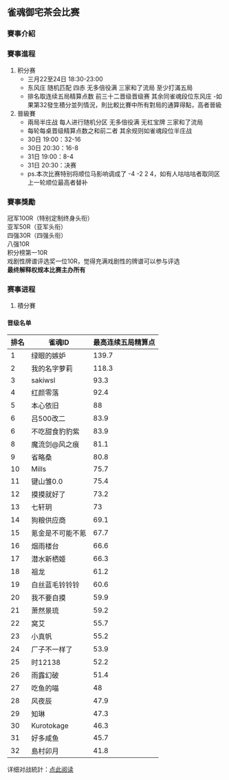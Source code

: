 ## 雀魂御宅茶会比赛
### 賽事介紹

### 賽事進程
1. 积分赛
   - 三月22至24日 18:30-23:00
   - 东风庄 随机匹配 四赤 无多倍役满 三家和了流局 至少打滿五局
   - 排名取连续五局精算点数 前三十二晋级晋级赛 其余同雀魂段位东风庄
    -如果第32發生積分並列情況，則比較比賽中所有對局的通算得點，高者晉級
2. 晉級賽
   - 兩局半庄战 每人进行随机分区 无多倍役满 无杠宝牌 三家和了流局
   - 每轮每桌晋级精算点数之和前二者 其余规则如雀魂段位半庄战
   - 30日 19:00：32-16
   - 30日 20:30：16-8
   - 31日 19:00：8-4
   - 31日 20:30：决赛
   - ps.本次比赛特别将顺位马影响调成了 -4 -2 2 4，如有人咕咕咕者取同区上一轮顺位最高者替补

### 賽事獎勵
冠军100R（特别定制终身头衔）  
亚军50R（亚军头衔）  
四强30R（四强头衔）  
八强10R  
积分榜第一10R  
戏剧性牌谱评选奖一位10R，觉得充满戏剧性的牌谱可以参与评选  
**最终解释权规本比赛主办所有**

### 赛事进程
1. 積分賽
#### 晋级名单

排名|雀魂ID|最高连续五局精算点
-|-|-
1|绿眼的嫉妒|139.7
2|我的名字萝莉|118.3
3|sakiwsl|93.3
4|红颜零落|92.4
5|本心依旧|88
6|吕500改二|83.9
6|不吃甜食豹豹紫|83.9
8|魔流剑@风之痕|81.1
9|省略桑|80.8
10|Mills|75.7
11|键山雏0.0|75.4
12|摸摸就好了|73.2
13|七轩玥|73
14|狗粮供应商|69.1
15|氪金是不可能不氪|67.7
16|烟雨楼台|66.6
17|潜水新栖姬|66.3
18|祖龙|61.2
19|白丝蓝毛铃铃铃|60.6
20|我不要自摸|59.9
21|萧然景琉|59.2
22|窝艾|55.7
23|小真帆|55.2
24|厂子不一样了|53.9
25|时12138|52.2
26|雨露幻破|51.4
27|吃鱼的喵|48
28|风夜辰|47.9
29|知琳|47.3
30|Kurotokage|46.3
31|好多咸鱼|45.7
32|島村卯月|41.8

详细对战統計：[点此阅读](https://yuuyuyuko.github.io/uuz/%E9%9B%80%E9%AD%82%E7%89%8C%E8%B0%B1%E8%AE%B0%E5%BD%95-%E8%B5%9B%E4%BA%8B202472-%E7%AC%AC%E4%B8%80%E5%B1%8A%E5%BE%A1%E5%AE%85%E4%B8%AA%E4%BA%BA%E5%8F%8B%E8%B0%8A%E8%B5%9B_result.txt)

